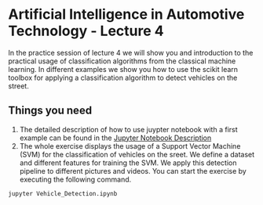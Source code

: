 # Artificial Intelligence in Automotive Technology - Lecture 4

In the practice session of lecture 4 we will show you and introduction to the practical usage of classification algorithms from the classical machine learning. In different examples we show you how to use the scikit learn toolbox for applying a classification algorithm to detect vehicles on the street.


## Things you need

1. The detailed description of how to use juypter notebook with a first example can be found in the [Jupyter Notebook Description](https://github.com/TUMFTM/Lecture_AI_in_Automotive_Technology/blob/master/Lecture%204/04_Practice_Session_4-Classification-Exercise)
2. The whole exercise displays the usage of a Support Vector Machine (SVM) for the classification of vehicles on the sreet. We define a dataset and different features for training the SVM. We apply this detection pipeline to different pictures and videos. You can start the exercise by executing the following command.

```
jupyter Vehicle_Detection.ipynb
```
